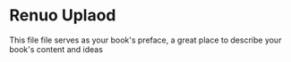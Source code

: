 # Renuo Uplaod

This file file serves as your book's preface, a great place to describe your book's content and ideas
